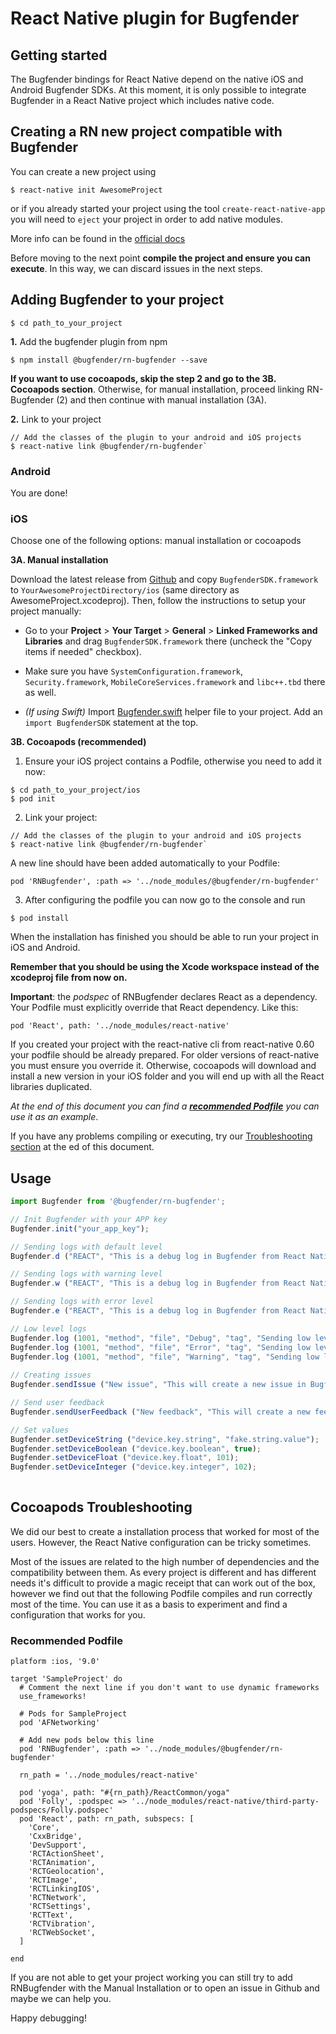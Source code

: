 # React Native plugin for Bugfender

## Getting started

The Bugfender bindings for React Native depend on the native iOS and Android Bugfender SDKs. At this moment, it is only possible to integrate Bugfender in a React Native project which includes native code. 

## Creating a RN new project compatible with Bugfender

You can create a new project using 

`$ react-native init AwesomeProject`

or if you already started your project using the tool `create-react-native-app` you will need to `eject` your project in order to add native modules. 

More info can be found in the [official docs](https://facebook.github.io/react-native/docs/getting-started.html)

Before moving to the next point **compile the project and ensure you can execute**. 
In this way, we can discard issues in the next steps. 

## Adding Bugfender to your project 

`$ cd path_to_your_project`

**1.** Add the bugfender plugin from npm 

`$ npm install @bugfender/rn-bugfender --save`

**If you want to use cocoapods, skip the step 2 and go to the 3B. Cocoapods section**. Otherwise, for manual installation, proceed linking RN-Bugfender (2) and then continue with manual installation (3A). 

**2.** Link to your project
```
// Add the classes of the plugin to your android and iOS projects 
$ react-native link @bugfender/rn-bugfender`
```

### Android
You are done! 

### iOS 
Choose one of the following options: manual installation or cocoapods 

**3A. Manual installation** 

Download the latest release from [Github](https://github.com/bugfender/BugfenderSDK-iOS/releases) and copy `BugfenderSDK.framework` to `YourAwesomeProjectDirectory/ios` (same directory as AwesomeProject.xcodeproj). Then, follow the instructions to setup your project manually: 

* Go to your **Project** > **Your Target** > **General** > **Linked Frameworks and Libraries** and drag `BugfenderSDK.framework` there (uncheck the "Copy items if needed" checkbox).

* Make sure you have `SystemConfiguration.framework`, `Security.framework`, `MobileCoreServices.framework` and `libc++.tbd` there as well.

* _(If using Swift)_ Import [Bugfender.swift](https://raw.githubusercontent.com/bugfender/BugfenderSDK-iOS/master/swift/Bugfender.swift) helper file to your project. Add an `import BugfenderSDK` statement at the top.

**3B. Cocoapods (recommended)**

1. Ensure your iOS project contains a Podfile, otherwise you need to add it now:
```
$ cd path_to_your_project/ios
$ pod init
```

2. Link your project: 
```
// Add the classes of the plugin to your android and iOS projects 
$ react-native link @bugfender/rn-bugfender`
```

A new line should have been added automatically to your Podfile: 

`pod 'RNBugfender', :path => '../node_modules/@bugfender/rn-bugfender'`

3. After configuring the podfile you can now go to the console and run 

`$ pod install`

When the installation has finished you should be able to run your project in iOS and Android. 

**Remember that you should be using the Xcode workspace instead of the xcodeproj file from now on.**

**Important**: the *podspec* of RNBugfender declares React as a dependency. Your Podfile must explicitly override that React dependency. Like this: 

`pod 'React', path: '../node_modules/react-native'`

If you created your project with the react-native cli from react-native 0.60 your podfile should be already prepared. For older versions of react-native you must ensure you override it. Otherwise, cocoapods will download and install a new version in your iOS folder and you will end up with all the React libraries duplicated.  

*At the end of this document you can find a **[recommended Podfile](#recommended-podfile)** you can use it as an example*. 

If you have any problems compiling or executing, try our [Troubleshooting section](#cocoapods-troubleshooting) at the ed of this document.

## Usage
```javascript
import Bugfender from '@bugfender/rn-bugfender';

// Init Bugfender with your APP key 
Bugfender.init("your_app_key");

// Sending logs with default level 
Bugfender.d ("REACT", "This is a debug log in Bugfender from React Native");

// Sending logs with warning level 
Bugfender.w ("REACT", "This is a debug log in Bugfender from React Native");

// Sending logs with error level 
Bugfender.e ("REACT", "This is a debug log in Bugfender from React Native");

// Low level logs 
Bugfender.log (1001, "method", "file", "Debug", "tag", "Sending low level log.");
Bugfender.log (1001, "method", "file", "Error", "tag", "Sending low level log.");
Bugfender.log (1001, "method", "file", "Warning", "tag", "Sending low level log.");
        
// Creating issues 
Bugfender.sendIssue ("New issue", "This will create a new issue in Bugfender");

// Send user feedback 
Bugfender.sendUserFeedback ("New feedback", "This will create a new feedback in Bugfender");

// Set values 
Bugfender.setDeviceString ("device.key.string", "fake.string.value");
Bugfender.setDeviceBoolean ("device.key.boolean", true);
Bugfender.setDeviceFloat ("device.key.float", 101);
Bugfender.setDeviceInteger ("device.key.integer", 102);
        
```

## Cocoapods Troubleshooting 
We did our best to create a installation process that worked for most of the users. However, the React Native configuration can be tricky sometimes.

Most of the issues are related to the high number of dependencies and the compatibility between them. As every project is different and has different needs it's difficult to provide a magic receipt that can work out of the box, however we find out that the following Podfile compiles and run correctly most of the time. You can use it as a basis to experiment and find a configuration that works for you. 

### Recommended Podfile
```
platform :ios, '9.0'

target 'SampleProject' do
  # Comment the next line if you don't want to use dynamic frameworks
  use_frameworks!

  # Pods for SampleProject
  pod 'AFNetworking'

  # Add new pods below this line
  pod 'RNBugfender', :path => '../node_modules/@bugfender/rn-bugfender'

  rn_path = '../node_modules/react-native'

  pod 'yoga', path: "#{rn_path}/ReactCommon/yoga"
  pod 'Folly', :podspec => '../node_modules/react-native/third-party-podspecs/Folly.podspec'
  pod 'React', path: rn_path, subspecs: [
    'Core',
    'CxxBridge',
    'DevSupport',
    'RCTActionSheet',
    'RCTAnimation',
    'RCTGeolocation',
    'RCTImage',
    'RCTLinkingIOS',
    'RCTNetwork',
    'RCTSettings',
    'RCTText',
    'RCTVibration',
    'RCTWebSocket',
  ]
  
end
```

If you are not able to get your project working you can still try to add RNBugfender with the Manual Installation or to open an issue in Github and maybe we can help you. 

Happy debugging! 